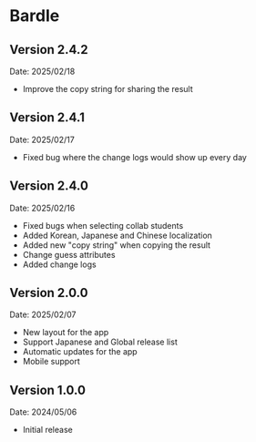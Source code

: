 # Bardle

## Version 2.4.2

Date: 2025/02/18

- Improve the copy string for sharing the result

## Version 2.4.1

Date: 2025/02/17

- Fixed bug where the change logs would show up every day

## Version 2.4.0

Date: 2025/02/16

- Fixed bugs when selecting collab students
- Added Korean, Japanese and Chinese localization
- Added new "copy string" when copying the result
- Change guess attributes
- Added change logs

## Version 2.0.0

Date: 2025/02/07

- New layout for the app
- Support Japanese and Global release list
- Automatic updates for the app
- Mobile support

## Version 1.0.0

Date: 2024/05/06

- Initial release
